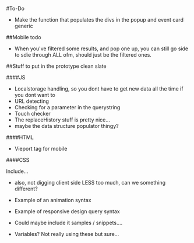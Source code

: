 #To-Do
* Make the function that populates the divs in the popup and event card generic


##Mobile todo
* When you've filtered some results, and pop one up, you can still go side to sdie through ALL ofm, should just be the filtered ones.



##Stuff to put in the prototype clean slate

####JS

* Localstorage handling, so you dont have to get new data all the time if you dont want to
* URL detecting
* Checking for a parameter in the querystring
* Touch checker
* The replaceHistory stuff is pretty nice...
* maybe the data structure populator thingy?

####HTML

* Vieport tag for mobile

####CSS

Include...

* also, not digging client side LESS too much, can we something different?

* Example of an animation syntax
* Example of responsive design query syntax
* Could maybe include it samples / snippets....
* Variables? Not really using these but sure...
